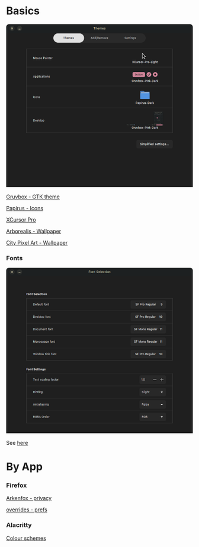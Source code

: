 # Basics

![](assets/themes.png)

[Gruvbox - GTK theme](https://github.com/Fausto-Korpsvart/Gruvbox-GTK-Theme)

[Papirus - Icons](https://github.com/PapirusDevelopmentTeam/papirus-icon-theme)

[XCursor Pro](https://github.com/ful1e5/XCursor-pro)

[Arborealis - Wallpaper](https://discuss-cdn.kde.org/uploads/default/e0bffc0b4a21ccb7e183c5502062b7c64c45e4e5)

[City Pixel Art - Wallpaper](https://wallpaperaccess.com/city-pixel-art)

### Fonts

![](assets/font_selection.png)

See [here](docs/Apple_Fonts.md)

# By App

### Firefox

[Arkenfox - privacy](https://github.com/arkenfox/user.js)

[overrides - prefs](firefox/user-overrides.js)

### Alacritty

[Colour schemes](https://github.com/alacritty/alacritty-theme)
